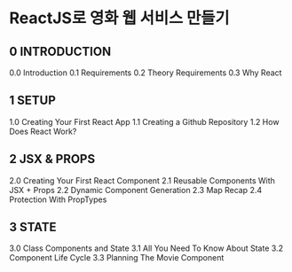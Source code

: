 # ReactJS로 영화 웹 서비스 만들기

## 0 INTRODUCTION
0.0 Introduction
0.1 Requirements
0.2 Theory Requirements
0.3 Why React

## 1 SETUP
1.0 Creating Your First React App
1.1 Creating a Github Repository
1.2 How Does React Work?

## 2 JSX & PROPS
2.0 Creating Your First React Component
2.1 Reusable Components With JSX + Props
2.2 Dynamic Component Generation
2.3 Map Recap
2.4 Protection With PropTypes

## 3 STATE
3.0 Class Components and State
3.1 All You Need To Know About State
3.2 Component Life Cycle
3.3 Planning The Movie Component